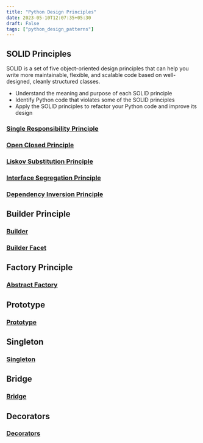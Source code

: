 ```yaml
---
title: "Python Design Principles"
date: 2023-05-10T12:07:35+05:30
draft: False
tags: ["python_design_patterns"]
---
```


## SOLID Principles

SOLID is a set of five object-oriented design principles that can help you write more maintainable, flexible, and scalable code based on well-designed, cleanly structured classes.

- Understand the meaning and purpose of each SOLID principle
- Identify Python code that violates some of the SOLID principles
- Apply the SOLID principles to refactor your Python code and improve its design

### [Single Responsibility Principle](../srp/)
### [Open Closed Principle](../ocp/)
### [Liskov Substitution Principle](../lsp/)
### [Interface Segregation Principle](../isp/)
### [Dependency Inversion Principle](../dip/)

## Builder Principle

### [Builder](../builder)
### [Builder Facet](../builder-facet)

## Factory Principle 

### [Abstract Factory](../factory-method)

## Prototype

### [Prototype](../prototype)

## Singleton

### [Singleton](../singleton)

## Bridge

### [Bridge](../bridge)

## Decorators

### [Decorators](../decorators)